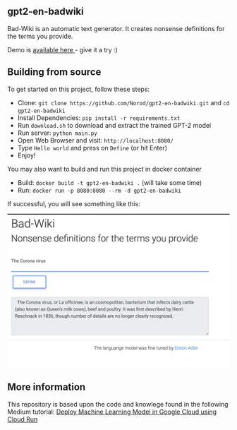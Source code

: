 
<h2 dir="ltr" class="my-5 mx-lg-5">
            <strong>gpt2-en-badwiki</strong>
        </h2>
        

<p dir="ltr" style="text-align:left;"> Bad-Wiki is an automatic text generator. It creates nonsense definitions for the terms you provide.</p>

<p dir="rtl" style="text-align: right;"> </p>

<p dir="ltr" style="text-align: left;">Demo is  <a href="https://badwiki.textgen.cloud">available here </a> - give it a try :) </p>

## Building from source

To get started on this project, follow these steps:

* Clone: `git clone https://github.com/Norod/gpt2-en-badwiki.git` and `cd gpt2-en-badwiki`
* Install Dependencies: `pip install -r requirements.txt`
* Run `download.sh` to download and extract the trained GPT-2 model
* Run server: `python main.py`
* Open Web Browser and visit: `http://localhost:8080/`
* Type `Hello world` and press on `Define` (or hit Enter)
* Enjoy!

You may also want to build and run this project in docker container

* Build: `docker build -t gpt2-en-badwiki .` (will take some time)
* Run: `docker run -p 8080:8080 --rm -d gpt2-en-badwiki`

If successful, you will see something like this:

![Demo Image](demo.jpg)

## More information

This repository is based upon the code and knowlege found in the following Medium tutorial: [Deploy Machine Learning Model in Google Cloud using Cloud Run](https://medium.com/@NaxAlpha/deploy-machine-learning-model-in-google-cloud-using-cloud-run-6ced8ba52aac)
